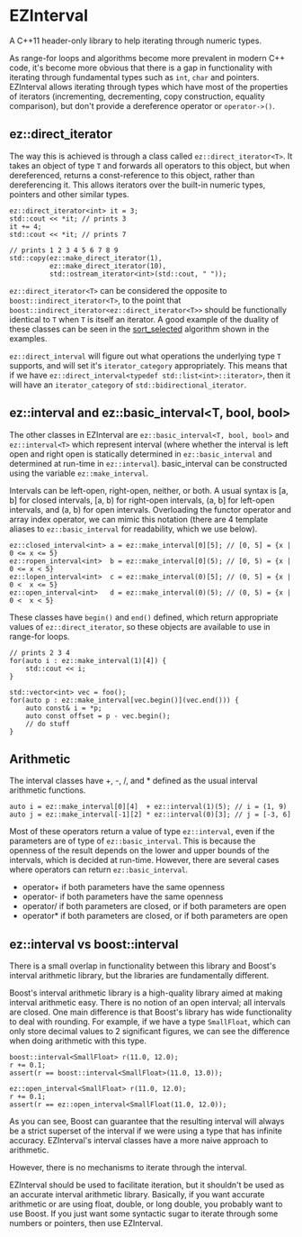 EZInterval
==========

A C++11 header-only library to help iterating through numeric types.

As range-for loops and algorithms become more prevalent in modern C++ code, it's become more obvious that there is a gap in functionality with iterating through fundamental types such as `int`, `char` and pointers. EZInterval allows iterating through types which have most of the properties of iterators (incrementing, decrementing, copy construction, equality comparison), but don't provide a dereference operator or `operator->()`.

ez::direct_iterator
--------------------
The way this is achieved is through a class called `ez::direct_iterator<T>`. It takes an object of type `T` and forwards all operators to this object, but when dereferenced, returns a const-reference to this object, rather than dereferencing it. This allows iterators over the built-in numeric types, pointers and other similar types.

    ez::direct_iterator<int> it = 3;
    std::cout << *it; // prints 3
    it += 4;
    std::cout << *it; // prints 7

    // prints 1 2 3 4 5 6 7 8 9
    std::copy(ez::make_direct_iterator(1),
              ez::make_direct_iterator(10),
              std::ostream_iterator<int>(std::cout, " "));

`ez::direct_iterator<T>` can be considered the opposite to `boost::indirect_iterator<T>`, to the point that `boost::indirect_iterator<ez::direct_iterator<T>>` should be functionally identical to `T` when `T` is itself an iterator. A good example of the duality of these classes can be seen in the [sort_selected](examples/sort_selected.cpp) algorithm shown in the examples.

`ez::direct_interval` will figure out what operations the underlying type `T` supports, and will set it's `iterator_category` appropriately. This means that if we have `ez::direct_interval<typedef std::list<int>::iterator>`, then it will have an `iterator_category` of `std::bidirectional_iterator`.

ez::interval<T> and ez::basic_interval<T, bool, bool>
-----------------------------------------------------
The other classes in EZInterval are `ez::basic_interval<T, bool, bool>` and `ez::interval<T>` which represent interval (where whether the interval is left open and right open is statically determined in `ez::basic_interval` and determined at run-time in `ez::interval`). basic_interval can be constructed using the variable `ez::make_interval`.

Intervals can be left-open, right-open, neither, or both. A usual syntax is [a, b] for closed intervals, [a, b) for right-open intervals, (a, b] for left-open intervals, and (a, b) for open intervals. Overloading the functor operator and array index operator, we can mimic this notation (there are 4 template aliases to `ez::basic_interval` for readability, which we use below).

    ez::closed_interval<int> a = ez::make_interval[0][5]; // [0, 5] = {x | 0 <= x <= 5}
    ez::ropen_interval<int>  b = ez::make_interval[0](5); // [0, 5) = {x | 0 <= x < 5}
    ez::lopen_interval<int>  c = ez::make_interval(0)[5]; // (0, 5] = {x | 0 <  x <= 5}
    ez::open_interval<int>   d = ez::make_interval(0)(5); // (0, 5) = {x | 0 <  x < 5}

These classes have `begin()` and `end()` defined, which return appropriate values of `ez::direct_iterator`, so these objects are available to use in range-for loops.

    // prints 2 3 4
    for(auto i : ez::make_interval(1)[4]) {
        std::cout << i;
    }

    std::vector<int> vec = foo();
    for(auto p : ez::make_interval[vec.begin()](vec.end())) {
        auto const& i = *p;
        auto const offset = p - vec.begin();
        // do stuff
    }

Arithmetic
----------
The interval classes have +, -, /, and * defined as the usual interval arithmetic functions.

    auto i = ez::make_interval[0][4]  + ez::interval(1)(5); // i = (1, 9)
    auto j = ez::make_interval[-1][2] * ez::interval(0)[3]; // j = [-3, 6]

Most of these operators return a value of type `ez::interval`, even if the parameters are of type of `ez::basic_interval`. This is because the openness of the result depends on the lower and upper bounds of the intervals, which is decided at run-time. However, there are several cases where operators can return `ez::basic_interval`.

* operator+ if both parameters have the same openness
* operator- if both parameters have the same openness
* operator/ if both parameters are closed, or if both parameters are open
* operator* if both parameters are closed, or if both parameters are open

ez::interval vs boost::interval
-------------------------------
There is a small overlap in functionality between this library and Boost's interval arithmetic library, but the libraries are fundamentally different.

Boost's interval arithmetic library is a high-quality library aimed at making interval arithmetic easy. There is no notion of an open interval; all intervals are closed. One main difference is that Boost's library has wide functionality to deal with rounding. For example, if we have a type `SmallFloat`, which can only store decimal values to 2 significant figures, we can see the difference when doing arithmetic with this type.

    boost::interval<SmallFloat> r(11.0, 12.0);
    r += 0.1;
    assert(r == boost::interval<SmallFloat>(11.0, 13.0));

    ez::open_interval<SmallFloat> r(11.0, 12.0);
    r += 0.1;
    assert(r == ez::open_interval<SmallFloat(11.0, 12.0));

As you can see, Boost can guarantee that the resulting interval will always be a strict superset of the interval if we were using a type that has infinite accuracy. EZInterval's interval classes have a more naive approach to arithmetic.

However, there is no mechanisms to iterate through the interval.

EZInterval should be used to facilitate iteration, but it shouldn't be used as an accurate interval arithmetic library. Basically, if you want accurate arithmetic or are using float, double, or long double, you probably want to use Boost. If you just want some syntactic sugar to iterate through some numbers or pointers, then use EZInterval.